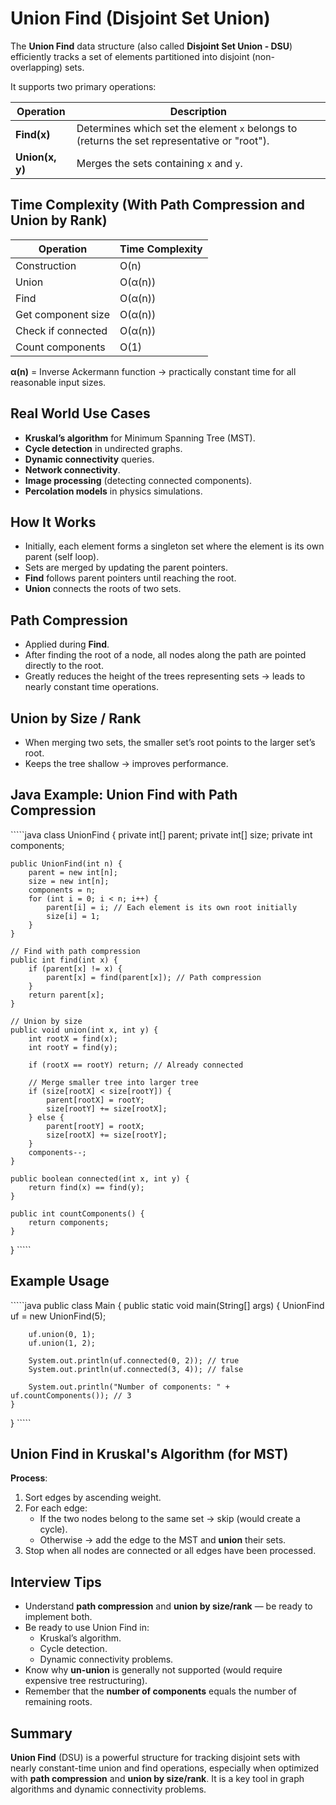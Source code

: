 # Union Find (Disjoint Set Union)

The **Union Find** data structure (also called **Disjoint Set Union - DSU**) efficiently tracks a set of elements partitioned into disjoint (non-overlapping) sets.

It supports two primary operations:

| Operation       | Description                                                                                 |
| --------------- | ------------------------------------------------------------------------------------------- |
| **Find(x)**     | Determines which set the element `x` belongs to (returns the set representative or "root"). |
| **Union(x, y)** | Merges the sets containing `x` and `y`.                                                     |

## Time Complexity (With Path Compression and Union by Rank)

| Operation          | Time Complexity |
| ------------------ | --------------- |
| Construction       | O(n)            |
| Union              | O(α(n))         |
| Find               | O(α(n))         |
| Get component size | O(α(n))         |
| Check if connected | O(α(n))         |
| Count components   | O(1)            |

**α(n)** = Inverse Ackermann function → practically constant time for all reasonable input sizes.

## Real World Use Cases

- **Kruskal’s algorithm** for Minimum Spanning Tree (MST).
- **Cycle detection** in undirected graphs.
- **Dynamic connectivity** queries.
- **Network connectivity**.
- **Image processing** (detecting connected components).
- **Percolation models** in physics simulations.

## How It Works

- Initially, each element forms a singleton set where the element is its own parent (self loop).
- Sets are merged by updating the parent pointers.
- **Find** follows parent pointers until reaching the root.
- **Union** connects the roots of two sets.

## Path Compression

- Applied during **Find**.
- After finding the root of a node, all nodes along the path are pointed directly to the root.
- Greatly reduces the height of the trees representing sets → leads to nearly constant time operations.

## Union by Size / Rank

- When merging two sets, the smaller set’s root points to the larger set’s root.
- Keeps the tree shallow → improves performance.

## Java Example: Union Find with Path Compression

``\`\`\`java
class UnionFind {
private int[] parent;
private int[] size;
private int components;

    public UnionFind(int n) {
        parent = new int[n];
        size = new int[n];
        components = n;
        for (int i = 0; i < n; i++) {
            parent[i] = i; // Each element is its own root initially
            size[i] = 1;
        }
    }

    // Find with path compression
    public int find(int x) {
        if (parent[x] != x) {
            parent[x] = find(parent[x]); // Path compression
        }
        return parent[x];
    }

    // Union by size
    public void union(int x, int y) {
        int rootX = find(x);
        int rootY = find(y);

        if (rootX == rootY) return; // Already connected

        // Merge smaller tree into larger tree
        if (size[rootX] < size[rootY]) {
            parent[rootX] = rootY;
            size[rootY] += size[rootX];
        } else {
            parent[rootY] = rootX;
            size[rootX] += size[rootY];
        }
        components--;
    }

    public boolean connected(int x, int y) {
        return find(x) == find(y);
    }

    public int countComponents() {
        return components;
    }

}
``\`\`\`

## Example Usage

``\`\`\`java
public class Main {
public static void main(String[] args) {
UnionFind uf = new UnionFind(5);

        uf.union(0, 1);
        uf.union(1, 2);

        System.out.println(uf.connected(0, 2)); // true
        System.out.println(uf.connected(3, 4)); // false

        System.out.println("Number of components: " + uf.countComponents()); // 3
    }

}
``\`\`\`

## Union Find in Kruskal's Algorithm (for MST)

**Process**:

1. Sort edges by ascending weight.
2. For each edge:
   - If the two nodes belong to the same set → skip (would create a cycle).
   - Otherwise → add the edge to the MST and **union** their sets.
3. Stop when all nodes are connected or all edges have been processed.

## Interview Tips

- Understand **path compression** and **union by size/rank** — be ready to implement both.
- Be ready to use Union Find in:
  - Kruskal’s algorithm.
  - Cycle detection.
  - Dynamic connectivity problems.
- Know why **un-union** is generally not supported (would require expensive tree restructuring).
- Remember that the **number of components** equals the number of remaining roots.

## Summary

**Union Find** (DSU) is a powerful structure for tracking disjoint sets with nearly constant-time union and find operations, especially when optimized with **path compression** and **union by size/rank**. It is a key tool in graph algorithms and dynamic connectivity problems.
